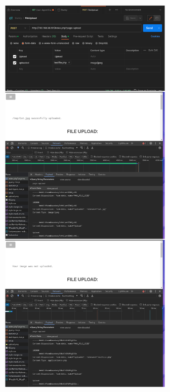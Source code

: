 ![postman](./postman_php.png)
![upload_jpg_image](./upload_jpg.png)
![upload_php](./upload_php_notsuccess.png)
